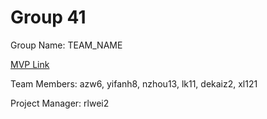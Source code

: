 # Group 41
Group Name: TEAM_NAME

[MVP Link](http://cs196.cs.illinois.edu)

Team Members: azw6, yifanh8, nzhou13, lk11, dekaiz2, xl121

Project Manager: rlwei2
